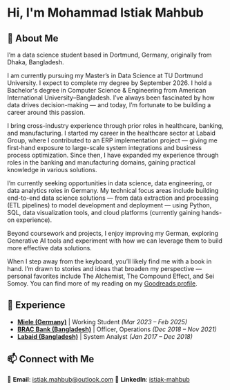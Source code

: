 # Hi, I'm Mohammad Istiak Mahbub

## 🚀 About Me
I’m a data science student based in Dortmund, Germany, originally from Dhaka, Bangladesh.

I am currently pursuing my Master’s in Data Science at TU Dortmund University. I expect to complete my degree by September 2026. I hold a Bachelor's degree in Computer Science & Engineering from American International University–Bangladesh. I’ve always been fascinated by how data drives decision-making — and today, I’m fortunate to be building a career around this passion.

I bring cross-industry experience through prior roles in healthcare, banking, and manufacturing. I started my career in the healthcare sector at Labaid Group, where I contributed to an ERP implementation project — giving me first-hand exposure to large-scale system integrations and business process optimization. Since then, I have expanded my experience through roles in the banking and manufacturing domains, gaining practical knowledge in various solutions.

I’m currently seeking opportunities in data science, data engineering, or data analytics roles in Germany. My technical focus areas include building end-to-end data science solutions — from data extraction and processing (ETL pipelines) to model development and deployment — using Python, SQL, data visualization tools, and cloud platforms (currently gaining hands-on experience).

Beyond coursework and projects, I enjoy improving my German, exploring Generative AI tools and experiment with how we can leverage them to build more effective data solutions.

When I step away from the keyboard, you’ll likely find me with a book in hand. I’m drawn to stories and ideas that broaden my perspective — personal favorites include The Alchemist, The Compound Effect, and Sei Somoy. You can find more of my reading on my [Goodreads profile](https://www.goodreads.com/user/show/57002361-istiak-mahbub).

## 💼 Experience
- **[Miele (Germany)](https://www.miele.com/)** | Working Student *(Mar 2023 – Feb 2025)*
- **[BRAC Bank (Bangladesh)](https://www.bracbank.com/)** | Officer, Operations *(Dec 2018 – Nov 2021)*
- **[Labaid (Bangladesh)](https://labaid.com.bd/)** | System Analyst *(Jan 2017 – Dec 2018)*

## 📫 Connect with Me
📧 **Email**: istiak.mahbub@outlook.com
🔗 **LinkedIn**: [istiak-mahbub](https://www.linkedin.com/in/istiak-mahbub/)
